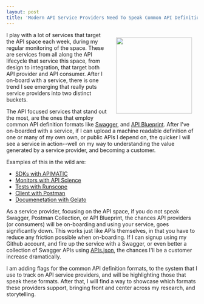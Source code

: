 ```yaml
---
layout: post
title: 'Modern API Service Providers Need To Speak Common API Definition Formats'
---
```

<p><img style="padding: 15px;" src="http://kinlane-productions.s3.amazonaws.com/api-evangelist-site/blog/bw-speak-api-definitions.png" alt="" width="200" align="right" /></p>
<p>I play with a lot of services that target the API space each week, during my regular monitoring of the space. These are services from all along the API lifecycle that service this space, from design to integration, that target both API provider and API consumer. After I on-board with a service, there is one trend I see emerging that really puts service providers into two distinct buckets.&nbsp;</p>
<p>The API focused services that stand out the most, are the ones that employ common API definition formats like <a href="http://swagger.io">Swagger</a>,&nbsp;and&nbsp;<a href="http://apiblueprint.org">API Blueprint</a>. After I've on-boarded with a service, if I can upload a machine readable definition of one or many of my own own, or public APIs I depend on, the quicker I will see a service in action--well on my way to understanding the value generated by a service provider, and becoming a customer.</p>
<p>Examples of this in the wild are:</p>
<ul>
<li><a href="https://apimatic.io/">SDKs with APIMATIC</a></li>
<li><a href="https://www.apiscience.com/">Monitors with API Science</a></li>
<li><a href="https://www.runscope.com/">Tests with Runscope</a></li>
<li><a href="https://www.getpostman.com/">Client with Postman</a></li>
<li><a href="https://gelato.io/">Documenetation with Gelato</a></li>
</ul>
<p>As a service provider, focusing on the API space, if you do not speak Swagger, Postman Collection, or API Blueprint, the chances API providers (or consumers) will be on-boarding and using your service, goes significantly down. This works just like APIs themselves, in that you have to reduce any friction possible when on-boarding. If I can signup using my Github account, and fire up the service with a Swagger, or even better a collection of Swagger APIs using <a href="http://apisjson.org">APIs.json</a>, the chances I'll be a customer increase dramatically.</p>
<p>I am adding flags for the common API definition formats, to the system that I use to track on API service providers, and will be highlighting those that speak these formats. After that, I will find a way to showcase which formats these providers support, bringing front and center across my research, and storytelling.</p>